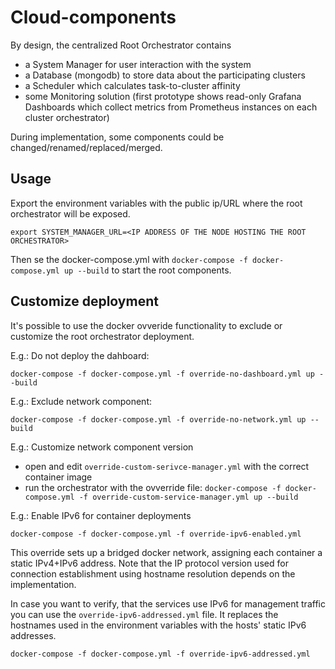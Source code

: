 # Cloud-components

By design, the centralized Root Orchestrator contains

- a System Manager for user interaction with the system
- a Database (mongodb) to store data about the participating clusters
- a Scheduler which calculates task-to-cluster affinity
- some Monitoring solution (first prototype shows read-only Grafana Dashboards which collect metrics from Prometheus instances on each cluster orchestrator)

During implementation, some components could be changed/renamed/replaced/merged.

## Usage

Export the environment variables with the public ip/URL where the root orchestrator will be exposed.

```
export SYSTEM_MANAGER_URL=<IP ADDRESS OF THE NODE HOSTING THE ROOT ORCHESTRATOR>
```

Then se the docker-compose.yml with `docker-compose -f docker-compose.yml up --build` to start the root components.

## Customize deployment

It's possible to use the docker ovveride functionality to exclude or customize the root orchestrator deployment. 

E.g.: Do not deploy the dahboard:

`docker-compose -f docker-compose.yml -f override-no-dashboard.yml up --build`

E.g.: Exclude network component:

`docker-compose -f docker-compose.yml -f override-no-network.yml up --build`


E.g.: Customize network component version

- open and edit `override-custom-serivce-manager.yml` with the correct container image 
- run the orchestrator with the ovverride file: `docker-compose -f docker-compose.yml -f override-custom-service-manager.yml up --build`

E.g.: Enable IPv6 for container deployments

`docker-compose -f docker-compose.yml -f override-ipv6-enabled.yml`

This override sets up a bridged docker network, assigning each container a static IPv4+IPv6 address.
Note that the IP protocol version used for connection establishment using hostname resolution depends on the implementation.


In case you want to verify, that the services use IPv6 for management traffic you can use the `override-ipv6-addressed.yml` file.
It replaces the hostnames used in the environment variables with the hosts' static IPv6 addresses.

`docker-compose -f docker-compose.yml -f override-ipv6-addressed.yml`
